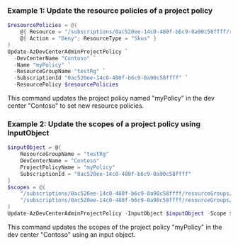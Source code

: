 ### Example 1: Update the resource policies of a project policy
```powershell
$resourcePolicies = @(
    @{ Resource = "/subscriptions/0ac520ee-14c0-480f-b6c9-0a90c58ffff/resourceGroups/testRg/providers/Microsoft.DevCenter/devcenters/Contoso/galleries/default/images/microsoftvisualstudio_visualstudio2019plustools_vs-2019-ent-general-win10-m365-gen2" };
    @{ Action = "Deny"; ResourceType = "Skus" }
)
Update-AzDevCenterAdminProjectPolicy `
  -DevCenterName "Contoso" `
  -Name "myPolicy" `
  -ResourceGroupName "testRg" `
  -SubscriptionId "0ac520ee-14c0-480f-b6c9-0a90c58ffff" `
  -ResourcePolicy $resourcePolicies
```

This command updates the project policy named "myPolicy" in the dev center "Contoso" to set new resource policies.

### Example 2: Update the scopes of a project policy using InputObject
```powershell
$inputObject = @{
    ResourceGroupName = "testRg"
    DevCenterName = "Contoso"
    ProjectPolicyName = "myPolicy"
    SubscriptionId = "0ac520ee-14c0-480f-b6c9-0a90c58ffff"
}
$scopes = @(
    "/subscriptions/0ac520ee-14c0-480f-b6c9-0a90c58ffff/resourceGroups/testRg/providers/Microsoft.DevCenter/projects/devProject";
    "/subscriptions/0ac520ee-14c0-480f-b6c9-0a90c58ffff/resourceGroups/testRg/providers/Microsoft.DevCenter/projects/devProject2"
)
Update-AzDevCenterAdminProjectPolicy -InputObject $inputObject -Scope $scopes
```

This command updates the scopes of the project policy "myPolicy" in the dev center "Contoso" using an input object.